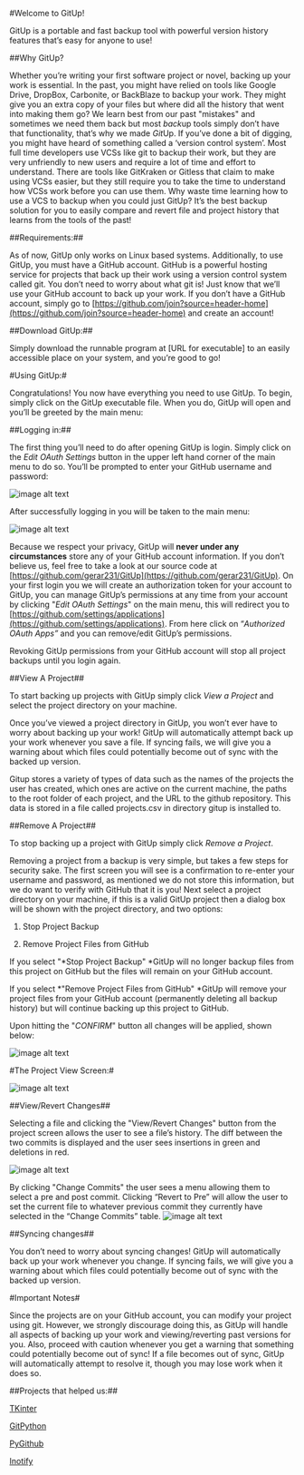 #Welcome to GitUp!

GitUp is a portable and fast backup tool with powerful version history features that’s easy for anyone to use!

##Why GitUp?

Whether you’re writing your first software project or novel, backing up your work is essential. In the past, you might have relied on tools like Google Drive, DropBox, Carbonite, or BackBlaze to backup your work. They might give you an extra copy of your files but where did all the history that went into making them go? We learn best from our past "mistakes" and sometimes we need them back but most *back*up tools simply don’t have that functionality, that’s why we made *Git*Up. If you’ve done a bit of digging, you might have heard of something called a ‘version control system’. Most full time developers use VCSs like git to backup their work, but they are very unfriendly to new users and require a lot of time and effort to understand. There are tools like GitKraken or Gitless that claim to make using VCSs easier, but they still require you to take the time to understand how VCSs work before you can use them. Why waste time learning how to use a VCS to backup when you could just GitUp? It’s the best backup solution for you to easily compare and revert file and project history that learns from the tools of the past!

##Requirements:##

As of now, GitUp only works on Linux based systems. Additionally, to use GitUp, you must have a GitHub account. GitHub is a powerful hosting service for projects that back up their work using a version control system called git. You don’t need to worry about what git is! Just know that we’ll use your GitHub account to back up your work. If you don’t have a GitHub account, simply go to [https://github.com/join?source=header-home](https://github.com/join?source=header-home) and create an account!

##Download GitUp:##

Simply download the runnable program at [URL for executable] to an easily accessible place on your system, and you’re good to go!

#Using GitUp:#

Congratulations! You now have everything you need to use GitUp. To begin, simply click on the GitUp executable file. When you do, GitUp will open and you’ll be greeted by the main menu:

##Logging in:##

The first thing you’ll need to do after opening GitUp is login. Simply click on the *Edit OAuth Settings* button in the upper left hand corner of the main menu to do so. You’ll be prompted to enter your GitHub username and password:

![image alt text](images/image_0.png)

After successfully logging in you will be taken to the main menu:

![image alt text](images/image_1.png)

Because we respect your privacy, GitUp will **never under any circumstances** store any of your GitHub account information. If you don’t believe us, feel free to take a look at our source code at [https://github.com/gerar231/GitUp](https://github.com/gerar231/GitUp). On your first login you we will create an authorization token for your account to GitUp, you can manage GitUp’s permissions at any time from your account by clicking "*Edit OAuth Settings*" on the main menu, this will redirect you to [https://github.com/settings/applications](https://github.com/settings/applications). From here click on “*Authorized OAuth Apps”* and you can remove/edit GitUp’s permissions. 

Revoking GitUp permissions from your GitHub account will stop all project backups until you login again.

##View A Project##

To start backing up projects with GitUp simply click *View a Project* and select the project directory on your machine.

Once you’ve viewed a project directory in GitUp, you won’t ever have to worry about backing up your work! GitUp will automatically attempt back up your work whenever you save a file. If syncing fails, we will give you a warning about which files could potentially become out of sync with the backed up version.

Gitup stores a variety of types of data such as the names of the projects the user has created, which ones are active on the current machine, the paths to the root folder of each project, and the URL to the github repository. This data is stored in a file called projects.csv in directory gitup is installed to.

##Remove A Project##

To stop backing up a project with GitUp simply click *Remove a Project*. 

Removing a project from a backup is very simple, but takes a few steps for security sake. The first screen you will see is a confirmation to re-enter your username and password, as mentioned we do not store this information, but we do want to verify with GitHub that it is you! Next select a project directory on your machine, if this is a valid GitUp project then a dialog box will be shown with the project directory, and two options:

1. Stop Project Backup

2. Remove Project Files from GitHub

If you select "*Stop Project Backup" *GitUp will no longer backup files from this project on GitHub but the files will remain on your GitHub account.

If you select *"Remove Project Files from GitHub" *GitUp will remove your project files from your GitHub account (permanently deleting all backup history) but will continue backing up this project to GitHub.

Upon hitting the "*CONFIRM*" button all changes will be applied, shown below:

![image alt text](images/image_2.png)

#The Project View Screen:#

![image alt text](images/image_3.png)

##View/Revert Changes##

Selecting a file and clicking the "View/Revert Changes" button from the project screen allows the user to see a file’s history. The diff between the two commits is displayed and the user sees insertions in green and deletions in red.

![image alt text](images/image_4.png)

By clicking "Change Commits" the user sees a menu allowing them to select a pre and post commit. Clicking “Revert to Pre” will allow the user to set the current file to whatever previous commit they currently have selected in the “Change Commits” table. ![image alt text](images/image_5.png)

##Syncing changes##

You don’t need to worry about syncing changes! GitUp will automatically back up your work whenever you change. If syncing fails, we will give you a warning about which files could potentially become out of sync with the backed up version.

#Important Notes#

Since the projects are on your GitHub account, you can modify your project using git. However, we strongly discourage doing this, as GitUp will handle all aspects of backing up your work and viewing/reverting past versions for you. Also, proceed with caution whenever you get a warning that something could potentially become out of sync! If a file becomes out of sync, GitUp will automatically attempt to resolve it, though you may lose work when it does so.

##Projects that helped us:##

[TKinter](https://docs.python.org/3/library/tk.html) 

[GitPython](https://gitpython.readthedocs.io/en/stable/)

[PyGithub](https://pygithub.readthedocs.io/en/latest/index.html) 

[Inotify](http://man7.org/linux/man-pages/man7/inotify.7.html)
